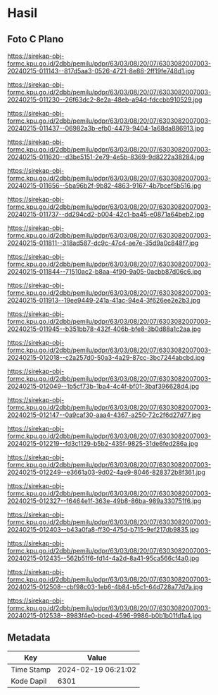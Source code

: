 # Hasil

## Foto C Plano

https://sirekap-obj-formc.kpu.go.id/2dbb/pemilu/pdpr/63/03/08/20/07/6303082007003-20240215-011143--817d5aa3-0526-4721-8e88-2ff19fe748d1.jpg

https://sirekap-obj-formc.kpu.go.id/2dbb/pemilu/pdpr/63/03/08/20/07/6303082007003-20240215-011230--26f63dc2-8e2a-48eb-a94d-fdccbb910529.jpg

https://sirekap-obj-formc.kpu.go.id/2dbb/pemilu/pdpr/63/03/08/20/07/6303082007003-20240215-011437--06982a3b-efb0-4479-9404-1a68da886913.jpg

https://sirekap-obj-formc.kpu.go.id/2dbb/pemilu/pdpr/63/03/08/20/07/6303082007003-20240215-011620--d3be5151-2e79-4e5b-8369-9d8222a38284.jpg

https://sirekap-obj-formc.kpu.go.id/2dbb/pemilu/pdpr/63/03/08/20/07/6303082007003-20240215-011656--5ba96b2f-9b82-4863-9167-4b7bcef5b516.jpg

https://sirekap-obj-formc.kpu.go.id/2dbb/pemilu/pdpr/63/03/08/20/07/6303082007003-20240215-011737--dd294cd2-b004-42c1-ba45-e0871a64beb2.jpg

https://sirekap-obj-formc.kpu.go.id/2dbb/pemilu/pdpr/63/03/08/20/07/6303082007003-20240215-011811--318ad587-dc9c-47c4-ae7e-35d9a0c848f7.jpg

https://sirekap-obj-formc.kpu.go.id/2dbb/pemilu/pdpr/63/03/08/20/07/6303082007003-20240215-011844--71510ac2-b8aa-4f90-9a05-0acbb87d06c6.jpg

https://sirekap-obj-formc.kpu.go.id/2dbb/pemilu/pdpr/63/03/08/20/07/6303082007003-20240215-011913--19ee9449-241a-41ac-94e4-3f626ee2e2b3.jpg

https://sirekap-obj-formc.kpu.go.id/2dbb/pemilu/pdpr/63/03/08/20/07/6303082007003-20240215-011945--b351bb78-432f-406b-bfe8-3b0d88a1c2aa.jpg

https://sirekap-obj-formc.kpu.go.id/2dbb/pemilu/pdpr/63/03/08/20/07/6303082007003-20240215-012018--c2a257d0-50a3-4a29-87cc-3bc7244abcbd.jpg

https://sirekap-obj-formc.kpu.go.id/2dbb/pemilu/pdpr/63/03/08/20/07/6303082007003-20240215-012049--1b5cf73b-1ba4-4c4f-bf01-3baf396628d4.jpg

https://sirekap-obj-formc.kpu.go.id/2dbb/pemilu/pdpr/63/03/08/20/07/6303082007003-20240215-012147--0a9caf30-aaa4-4367-a250-72c2f6d27d77.jpg

https://sirekap-obj-formc.kpu.go.id/2dbb/pemilu/pdpr/63/03/08/20/07/6303082007003-20240215-012219--fd3c1129-b5b2-435f-9825-31de6fed286a.jpg

https://sirekap-obj-formc.kpu.go.id/2dbb/pemilu/pdpr/63/03/08/20/07/6303082007003-20240215-012249--e3661a03-9d02-4ae9-8046-828372b8f361.jpg

https://sirekap-obj-formc.kpu.go.id/2dbb/pemilu/pdpr/63/03/08/20/07/6303082007003-20240215-012327--16464e1f-363e-49b8-86ba-989a330751f6.jpg

https://sirekap-obj-formc.kpu.go.id/2dbb/pemilu/pdpr/63/03/08/20/07/6303082007003-20240215-012403--b43a0fa8-ff30-475d-b715-9ef217db9835.jpg

https://sirekap-obj-formc.kpu.go.id/2dbb/pemilu/pdpr/63/03/08/20/07/6303082007003-20240215-012435--562b51f6-fd14-4a2d-8a41-95ca566cf4a0.jpg

https://sirekap-obj-formc.kpu.go.id/2dbb/pemilu/pdpr/63/03/08/20/07/6303082007003-20240215-012508--cbf98c03-1eb6-4b84-b5c1-64d728a77d7a.jpg

https://sirekap-obj-formc.kpu.go.id/2dbb/pemilu/pdpr/63/03/08/20/07/6303082007003-20240215-012538--8983f4e0-bced-4596-9986-b0b1b01fd1a4.jpg


## Metadata

| Key        | Value               |
| ---------- | ------------------- |
| Time Stamp | 2024-02-19 06:21:02 |
| Kode Dapil | 6301                |



